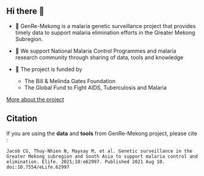## Hi there 👋
- 🧬 GenRe-Mekong is a malaria genetic surveillance project that provides timely data to support malaria elimination efforts in the Greater Mekong Subregion.
  
- 🤝 We support National Malaria Control Programmes and malaria research community through sharing of data, tools and knowledge
  
- 💛 The project is funded by
  - The Bill & Melinda Gates Foundation
  - The Global Fund to Fight AIDS, Tuberculosis and Malaria

[More about the project](https://genremekong.org/genre-mekong-project)


## Citation
If you are using the __data__ and __tools__ from GenRe-Mekong project, please cite :

`Jacob CG, Thuy-Nhien N, Mayxay M, et al. Genetic surveillance in the Greater Mekong subregion and South Asia to support malaria control and elimination. Elife. 2021;10:e62997. Published 2021 Aug 10. doi:10.7554/eLife.62997`
